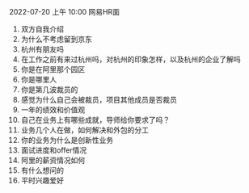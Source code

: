 2022-07-20 上午 10:00 网易HR面

1. 双方自我介绍
2. 为什么不考虑留到京东
3. 杭州有朋友吗
4. 在工作之前有来过杭州吗，对杭州的印象怎样，以及杭州的企业了解吗
5. 你是在阿里那个园区
6. 你是哪里人
7. 你是第几波裁员的
8. 感觉为什么自己会被裁员，项目其他成员是否裁员
9. 一年的绩效和价值观
10. 自己在业务上有哪些成就，导师给你要求了吗？
11. 业务几个人在做，如何解决和外包的分工
12. 你的业务为什么是创新性业务
13. 面试进度和offer情况
14. 阿里的薪资情况如何
15. 有什么想问的
16. 平时兴趣爱好
